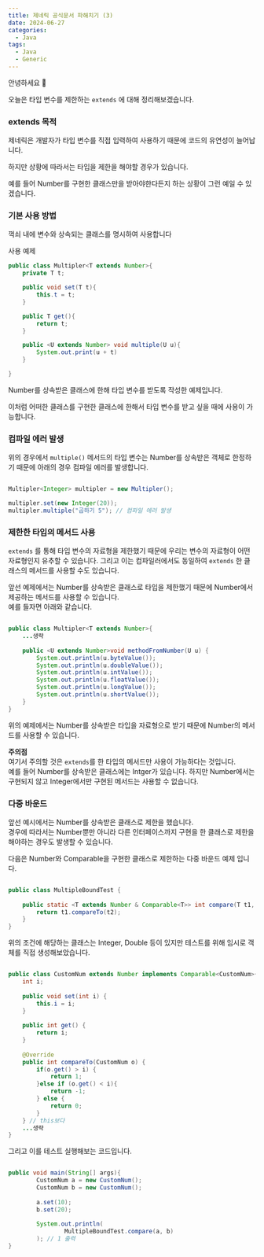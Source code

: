 ```yaml
---
title: 제네릭 공식문서 파해치기 (3)
date: 2024-06-27
categories:
  - Java
tags:
  - Java
  - Generic
---
```

안녕하세요 🐸

오늘은 타입 변수를 제한하는 `extends` 에 대해 정리해보겠습니다.  

### extends 목적

제네릭은 개발자가 타입 변수를 직접 입력하여 사용하기 때문에 코드의 유연성이 늘어납니다.  

하지만 상황에 따라서는 타입을 제한을 해야할 경우가 있습니다.

예를 들어 Number를 구현한 클래스만을 받아야한다든지 하는 상황이 그런 예일 수 있겠습니다.

### 기본 사용 방법

꺽쇠 내에 변수와 상속되는 클래스를 명시하여 사용합니다

사용 예제

```java
public class Multipler<T extends Number>{
	private T t;

	public void set(T t){
		this.t = t;
	}

	public T get(){
		return t;
	}

	public <U extends Number> void multiple(U u){
		System.out.print(u + t)
	}

}
```

Number를 상속받은 클래스에 한해 타입 변수를 받도록 작성한 예제입니다.

이처럼 어떠한 클래스를 구현한 클래스에 한해서 타입 변수를 받고 싶을 때에 사용이 가능합니다.

### 컴파일 에러 발생

위의 경우에서 `multiple()` 메서드의 타입 변수는 Number를 상속받은 객체로 한정하기 때문에 아래의 경우 컴파일 에러를 발생합니다.

```java

Multipler<Integer> multipler = new Multipler();

multipler.set(new Integer(20));
multipler.multiple("곱하기 5"); // 컴파일 에러 발생

```

### 제한한 타입의 메서드 사용

`extends` 를 통해 타입 변수의 자료형을 제한했기 때문에 우리는 변수의 자료형이 어떤 자료형인지 유추할 수 있습니다. 그리고 이는 컴파일러에서도 동일하여 `extends` 한 클래스의 메서드를 사용할 수도 있습니다.

앞선 예제에서는 Number를 상속받은 클래스로 타입을 제한했기 때문에 Number에서 제공하는 메서드를 사용할 수 있습니다.   
예를 들자면 아래와 같습니다.

```java

public class Multipler<T extends Number>{
	...생략
	
	public <U extends Number>void methodFromNumber(U u) {
		System.out.println(u.byteValue());
		System.out.println(u.doubleValue());
		System.out.println(u.intValue());
		System.out.println(u.floatValue());
		System.out.println(u.longValue());
		System.out.println(u.shortValue());
	}
}

```

위의 예제에서는 Number를 상속받은 타입을 자료형으로 받기 때문에 Number의 메서드를 사용할 수 있습니다.  

**주의점**  
여기서 주의할 것은 `extends`를 한 타입의 메서드만 사용이 가능하다는 것입니다.  
예를 들어 Number를 상속받은 클래스에는 Intger가 있습니다. 하지만 Number에서는 구현되지 않고 Integer에서만 구현된 메서드는 사용할 수 없습니다.

### 다중 바운드

앞선 예시에서는 Number를 상속받은 클래스로 제한을 했습니다.  
경우에 따라서는 Number뿐만 아니라 다른 인터페이스까지 구현을 한 클래스로 제한을 해야하는 경우도 발생할 수 있습니다.

다음은 Number와 Comparable을 구현한 클래스로 제한하는 다중 바운드 예제 입니다.

```java

public class MultipleBoundTest {
	
	public static <T extends Number & Comparable<T>> int compare(T t1, T t2) {
		return t1.compareTo(t2);
	}
}
```

위의 조건에 해당하는 클래스는 Integer, Double 등이 있지만 테스트를 위해 임시로 객체를 직접 생성해보았습니다.  

```java

public class CustomNum extends Number implements Comparable<CustomNum>{
	int i;
	
	public void set(int i) {
		this.i = i;
	}
	
	public int get() {
		return i;
	}
	
	@Override
	public int compareTo(CustomNum o) {
		if(o.get() > i) {
			return 1;
		}else if (o.get() < i){
			return -1;
		} else {
			return 0;
		}
	} // this보다 
	...생략
}
```

그리고 이를 테스트 실행해보는 코드입니다.

```java

public void main(String[] args){
		CustomNum a = new CustomNum();
		CustomNum b = new CustomNum();
		
		a.set(10);
		b.set(20);
		
		System.out.println(
				MultipleBoundTest.compare(a, b)
		); // 1 출력
}
```

